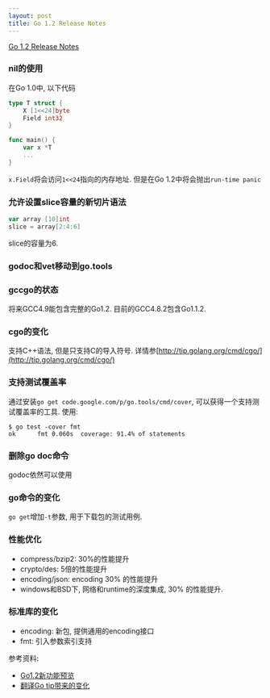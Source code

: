 ```yaml
---
layout: post
title: Go 1.2 Release Notes
---
```


[Go 1.2 Release Notes](http://tip.golang.org/doc/go1.2)

### nil的使用

在Go 1.0中, 以下代码

```go
type T struct {
    X [1<<24]byte
    Field int32
}

func main() {
    var x *T
    ...
}
```
`x.Field`将会访问`1<<24`指向的内存地址. 但是在Go 1.2中将会抛出`run-time panic`

### 允许设置slice容量的新切片语法

```go
var array [10]int
slice = array[2:4:6]
```
slice的容量为6.

### godoc和vet移动到go.tools

### gccgo的状态

将来GCC4.9能包含完整的Go1.2. 目前的GCC4.8.2包含Go1.1.2.

### cgo的变化

支持C++语法, 但是只支持C的导入符号. 详情参[http://tip.golang.org/cmd/cgo/](http://tip.golang.org/cmd/cgo/)

### 支持测试覆盖率

通过安装`go get code.google.com/p/go.tools/cmd/cover`, 可以获得一个支持测试覆盖率的工具.
使用:
```shell
$ go test -cover fmt
ok  	fmt	0.060s	coverage: 91.4% of statements
```

### 删除go doc命令

godoc依然可以使用

### go命令的变化

`go get`增加`-t`参数, 用于下载包的测试用例.

### 性能优化

* compress/bzip2: 30%的性能提升
* crypto/des: 5倍的性能提升
* encoding/json: encoding 30% 的性能提升
* windows和BSD下, 网络和runtime的深度集成, 30% 的性能提升.

### 标准库的变化

* encoding: 新包, 提供通用的encoding接口
* fmt: 引入参数索引支持

参考资料:

* [Go1.2新功能预览](http://my.oschina.net/chai2010/blog/160143)
* [翻译Go tip带来的变化](http://mikespook.com/2013/08/%E7%BF%BB%E8%AF%91go-tip%EF%BC%882013-08-23%EF%BC%89%E5%B8%A6%E6%9D%A5%E7%9A%84%E5%8F%98%E5%8C%96/)